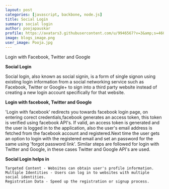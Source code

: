 ```yaml
---
layout: post
categories: [javascript, backbone, node.js]
title: Social Login
summary: social login
author: poojapauskar
profile: https://avatars3.githubusercontent.com/u/9946567?v=3&amp;s=460
image: blogs_image.png
user_image: Pooja.jpg
---
```


Login with Facebook, Twitter and Google

**Social Login**

Social login, also known as social sign­in, is a form of single sign­on using existing login information from a social networking service such as Facebook, Twitter or Google+ to sign into a third party website instead of creating a new login account specifically for that website.

**Login with facebook, Twitter and Google**

'Login with facebook' redirects you towards facebook login page, on entering corect credentials,facebook generates an access token, this token is verified using facebook API's. If valid, an access token is generated and the user is logged in to the application, also the user's email address is fetched from the facebook account and registered.Next time the user gets an option to login with the registered email and set an password for the same using 'forgot password link'.
	Similar steps are followed for login with Twitter and Google, in these cases Twitter and Google API's are used.

**Social Login helps in**

```
Targeted Content - Websites can obtain user's profile information.
Multiple Identities - Users can log in to websites with multiple social identities.
Registration Data - Speed up the registration or sign­up process.
```

